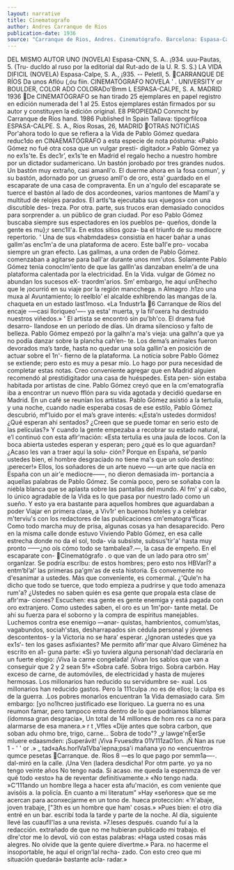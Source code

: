 ```yaml
---
layout: narrative
title: Cinematografo
author: Andres Carranque de Ríos
publication-date: 1936
source: "Carranque de Rios, Andres. Cinematógrafo. Barcelona: Espasa-Calpe, 1936."
---
```


DEL MISMO AUTOR
UNO (NOVELA)
Espasa-CNN, S. A.. ¡934. uuu-Pautas, 5. (Tru- ducIdo al ruso por la editorial dal Rut-ado de la U. R. S. S.)
LA VIDA DIFICIL (NOVELA)
Espasa-Calpe, S. A., ¡935. -- Peletll, 5.
CARRANQUE DE RÍOS Da
unos Aflóu (,óu
fiin. CINEMATÓGRAFO
NOVELA
' .
UNIVERSITY or BOULDER,
COLOR
ADO COLORADo'Bmm L
ESPASA-CALPE,
S. A. MADRID 1936
De CINEMATÓGRAFO se han tirado 25 ejemplares en papel registro en edición numerada del 1 al 25. Estos ejemplares están firmados por su autor y constituyen la edición original.
E8 PROPIEDAD Conmcht by Carranque de Ríos hand. 1986 Published ln Spain
Tallava: tipogrfilcoa ESPASA-CALPE. S. A., Ríos Rosas, 26, MADRID
OTRAS NOTICIAS
Por'ahora todo lo que se refiera a la Vida de Pablo Gómez quedara reduc1do en CINAEMATÓGRAFO a esta especie de nota póstuma: «Pablo Gómez no fué otra cosa que un vulgar presti- digitador.»
Pablo Gómez ya no ex1s'te. Es dec1r’, ex1s'te en Madrid el regalo hecho a nuestro hombre por un dictador sudamericano. Un bastón jorobado por tres grandes nudos. Un bastón muy extraño, casi amanll'o.
El duerme ahora en la fosa comun', y su bastón, adornado por un grueso amll'o de oro, esta’ guardado en el escaparate de una casa de compraventa. En un a'ngulo del escaparate se tuerce el bastón al lado de dos acordeones, varios mantones de Maml'a y multitud de relojes parados.
El artls'ta ejecutaba sus «juegos» con una discutible des- treza. Por otra. parte, sus trucos eran demasiado conocidos para sorprender a. un público de gran ciudad. Por eso Pablo Gómez buscaba siempre sus espectadores en los pueblos pe- queños, donde la gente es mu};r senc1ll'a. En estos sitios goza- ba el triunfo de su mediocre repertorio. '
Una de sus «habmdades» consistía en hacer bañar a unas gallm'as enc1m'a de una plataforma de acero. Este ba1l'e pro- vocaba siempre un gran efecto. Las gallmas, a una orden de Pablo Gómez. comenzaban a agitarse para ball'ar durante unos mm'utos. Solamente Pablo Gómez tenia conoclm'iento de que las gallln'as danzaban enelm'a de una plataforma calentada por la electricidad.
En la Vida. vulgar de Gómez no abundan los sucesos eX- traordm'arios. Sm’ embargo, he aquí unEhecho que le ¡ocurrió en su viaje por la región mancchega. n Almagro .h1zo una muxa al Avuntamiento; lo reelblo’ el alcalde exhlbrendo las mangas de la. chaqueta en un estado last1moso. «La 1ndustr1a
6 Carranque de Ríos
del encaje -—casi lloriqueo'—- ya esta' muerta, y la fil'oxera ha destruido nuestros viñedos.»
' El artista se encontró sin pu'bh'co. El drama fué desarro- llandose en un período de días. Un drama silencioso y falto de belleza. Pablo Gómez empezó por la galhn'a ma's vieja: una galhn'a que ya no podía danzar sobre la plancha cah’en- te. Los dema’s animales fueron devorados ma’s tarde, hasta no quedar una sola gallin'a en posición de actuar sobre el 1n'- fierno de la plataforma.
La noticia sobre Pablo Gómez se extiende; pero esto es muy a pesar mío. Lo hago por pura necesidad de completar estas notas. Creo conveniente agregar que en Madrid alguien recomendó al prestidigitador una casa de huéspedes. Esta pen- sión estaba habitada por artistas de cine. Pablo Gómez creyó que en la cm'ematografía iba a encontrar un nuevo fflón para su vida agotada y decidió quedarse en Madrid.
En un café se reunían los artistas. Pablo Gómez asistió a la tertulia, y una noche, cuando nadie esperaba cosas de ese estilo, Pablo Gómez descubrió, mf'luido por el ma’s grave interés: «¡Esta’n ustedes dormidos! ¿Qué esperan ahi sentados? ¿Creen que se puede tomar en serio esto de las películas?»
Y cuando la gente empezaba a recobrar su estado natural, e’l continuó con esta aflr'mación: «Esta tertulia es una jaula de locos. Con la boca abierta ustedes esperan y esperan; pero ¿qué es lo que aguardan? ¿Acaso les van a traer aquí la solu- ción? Porque en España, se'panlo ustedes bien, el hombre desgraciado no tiene ma's que un solo destino: ¡perecer!»
Ellos, los soñadores de un arte nuevo —-un arte que nacía en España con un air'e mediocre——, no dieron demasiada im- portancia a aquellas palabras de Pablo Gómez. Se comía poco, pero se soñaba con la niebla blanca que se aplasta sobre las pantallas del mundo. Al fm' y al cabo, lo único agradable de la Vida es lo que pasa por nuestro lado como un sueño. Y esto ya era bastante para aquellos hombres que aguardaban a poder Viajar en primera clase, a Viv1r' en buenos hoteles y a celebrar m'terviu's con los redactores de las publicaciones cm'ematogra'ficas.
Como todo marcha muy de prisa, algunas cosas ya han desaparecido. Pero en la misma calle donde estuvo Viviendo Pablo Gómez, en esa calle estrecha donde no da el sol, toda- vía subsiste, subsus'tir'a' hasta muy pronto ——¿no oís cómo todo se tambalea?.—, la casa de empeño. En el escaparate con-
Cinematógrafo
.
o que van de un lado para otro sm' organlzar. Se podría escrlbu: de estos hombres; pero esto nos HBVarÍ? a entm‘bl’al‘ las primeras pa'gm'as de esta historia. Es convemente no d'esanimar a ustedes. Más que conveniente, es comermal. ¿'Qule'n ha dicho que todo se tuerce, que todo empieza a pudrirse y que todo amenaza rum'a? ¿Ustedes no saben quién es esa gente que propala esta clase de aflr'ma- ciones? Escuchen: esa gente es gente enemiga y está pagada con oro extranjero. Como ustedes saben, el oro es un 1m'por- tante metal. De ahí su fuerza para el soborno y la compra de espíritus manejables. Luchemos contra ese enemigo —anar- quistas, hambrientos, comum’stas, vagabundos, sociah'stas, desharrapados sin cédula personal y jóvenes descontentos- y la Victoria no se hara’ esperar. ¿Ignoran ustedes que ya ex1s‘- ten los gases asfixiantes?
Me permito aflr'mar que Alvaro Giménez ha escrito en a1- guna parte: «Si yo tuviera alguna personah'dad declararía en un fuerte elogio: ¡Viva la carne congelada! ¡Vivan los sablos que van a conseguir que 2 y 2 sean 5!»
«Sobra café. Sobra trigo. Sobra carbón. Hay exceso de carne, de automóviles, de electricidad y hasta de mujeres hermosas. Los millonarios han reducido su servidumbre se- xual. Los millonarios han reducido gastos. Pero la 111culpa .no es de ellos; la culpa es de la guerra. .Los pobres monarlos encuentran 1a Vida demasiado cara. Sm embargo: [yo no1hcreo justificado ese lloriqueo. La guerra no es una reumon famar, pero tampoco entra dentro de lo que podríamos bllamar (ídomnsa gran desgracia», Un total de 14 mlllones de hom res ca no es para alarmarse de esa manera.» r t ,Vfles
«Dije antes que sobra carbon, que soban adu ohmo bre, trigo, carne... Sobra de todo"? _y lawge'nÉerSe mluere edaasmden: ¡Superávit! ¡Viva Fvuesdtra 01V111za01on. ¡Ñ Nan as rue 1 - ' ' or .» _ tad«aAs.horIVa1Vba'iepna;psa'i
mañana
yo no «encuentro» qumce pesetas
Carranque. de. Rios 8
—es lo que pago por semm1a—-. dal-miró en la calle. ¡Una Ven (ladera desdicha! Por otm parte. yo ya no tengo veinte años No tengo nada. Si acaso. me queda la espenmza de ver qué todo «esto» ha de reventar definitivamente.»
«No tengo nada. »C‘111ando un hombre llega a hacer esta afu'mación, es com veniente que avisóis a. la policía. En cuanto a mi literatum” »Hay «señores» que se me acercan para aconxecjarme en un tono de. hueca protección: «'h'abaje, joven trabaje, ["3th es un hombre que ham' cosas.»
»Pues bien: el otro día entré en un bar. escribí toda la tarde y parte de la noche. Al día, siguiente llevé las cuaufll'las a una revista.
»7\.Ieses después. cuando fuí a la redacción. extrañado de que no me hubieran publicado mi trabajo. el dlre'ctor me lo devoL vió con estas palabras: «Haga usted cosas más alegres. No olvide que la gente quiere divertme.»
Para. no hacerme el insoportable, he aquí el orign'lal recha- zado. Con esto creo que mi situación quedará» bastante acla- radar.»
